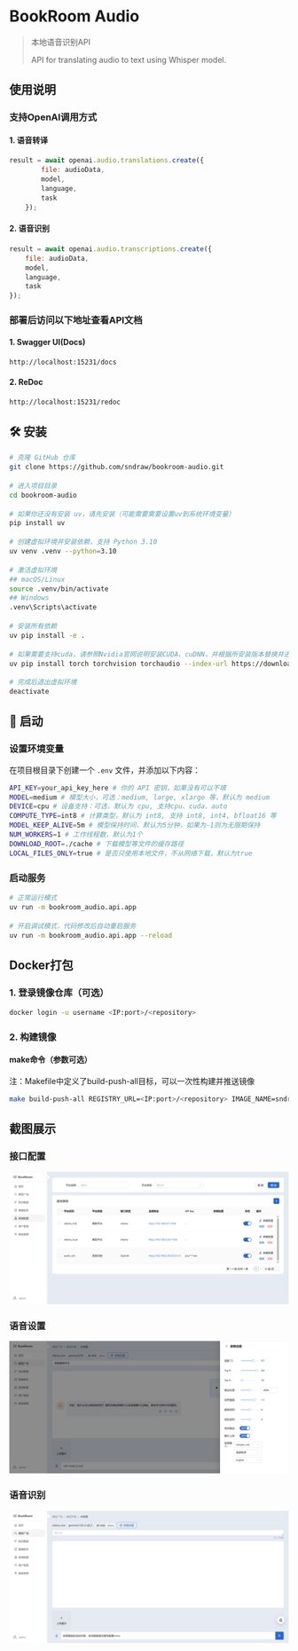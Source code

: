 
# BookRoom Audio
> 本地语音识别API
>
> API for translating audio to text using Whisper model.

## 使用说明
### 支持OpenAI调用方式
#### 1. **语音转译**
``` js
result = await openai.audio.translations.create({
        file: audioData,
        model,
        language,
        task
    });
```

#### 2. **语音识别**
``` js
result = await openai.audio.transcriptions.create({
    file: audioData,
    model,
    language,
    task
});
```

### 部署后访问以下地址查看API文档 
#### 1. **Swagger UI(Docs)**
`http://localhost:15231/docs`

#### 2. **ReDoc**
`http://localhost:15231/redoc`

## 🛠️ 安装
```bash
# 克隆 GitHub 仓库
git clone https://github.com/sndraw/bookroom-audio.git

# 进入项目目录
cd bookroom-audio

# 如果你还没有安装 uv，请先安装（可能需要需要设置uv到系统环境变量）
pip install uv

# 创建虚拟环境并安装依赖，支持 Python 3.10
uv venv .venv --python=3.10

# 激活虚拟环境
## macOS/Linux
source .venv/bin/activate
## Windows
.venv\Scripts\activate

# 安装所有依赖
uv pip install -e .

# 如果需要支持cuda，请参照Nvidia官网说明安装CUDA、cuDNN，并根据所安装版本替换并进行torch等依赖库安装
uv pip install torch torchvision torchaudio --index-url https://download.pytorch.org/whl/cu126

# 完成后退出虚拟环境
deactivate
```

## 🚀 启动
### **设置环境变量**
在项目根目录下创建一个 `.env` 文件，并添加以下内容：
   
```bash
API_KEY=your_api_key_here # 你的 API 密钥，如果没有可以不填
MODEL=medium # 模型大小，可选：medium, large, xlarge 等，默认为 medium
DEVICE=cpu # 设备支持：可选，默认为 cpu, 支持cpu、cuda、auto
COMPUTE_TYPE=int8 # 计算类型，默认为 int8, 支持 int8, int4, bfloat16 等
MODEL_KEEP_ALIVE=5m # 模型保持时间，默认为5分钟，如果为-1则为无限期保持
NUM_WORKERS=1 # 工作线程数，默认为1个
DOWNLOAD_ROOT=./cache # 下载模型等文件的缓存路径
LOCAL_FILES_ONLY=true # 是否只使用本地文件，不从网络下载，默认为true
```
### **启动服务**
```bash
# 正常运行模式
uv run -m bookroom_audio.api.app

# 开启调试模式，代码修改后自动重启服务
uv run -m bookroom_audio.api.app --reload

```


## Docker打包
### 1. 登录镜像仓库（可选）
```bash
docker login -u username <IP:port>/<repository>
```
### 2. 构建镜像

#### make命令（参数可选）
注：Makefile中定义了build-push-all目标，可以一次性构建并推送镜像
```bash
make build-push-all REGISTRY_URL=<IP:port>/<repository> IMAGE_NAME=sndraw/bookroom-audio IMAGE_VERISON=0.0.1
```

## 截图展示
### 接口配置
![接口配置](./docs/assets/接口配置.png)  
### 语音设置
![模型配置](./docs/assets/语音设置.png)  
### 语音识别
![语音识别](./docs/assets/语音识别.png)  